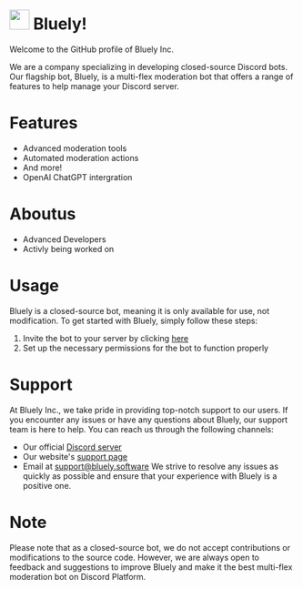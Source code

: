 <h1><a href="https://bluely.software"><img height="35px" src="https://raw.githubusercontent.com/bluely-inc/.github/main/emotes/laptop.png"></a> <b>Bluely!</b></h1>

Welcome to the GitHub profile of Bluely Inc.

We are a company specializing in developing closed-source Discord bots. Our flagship bot, Bluely, is a multi-flex moderation bot that offers a range of features to help manage your Discord server.

# Features
- Advanced moderation tools
- Automated moderation actions
- And more!
- OpenAI ChatGPT intergration

# Aboutus
- Advanced Developers
- Activly being worked on

# Usage
Bluely is a closed-source bot, meaning it is only available for use, not modification. To get started with Bluely, simply follow these steps:

1. Invite the bot to your server by clicking [here](https://discord.com/api/oauth2/authorize?client_id=1068782979566018631&permissions=8&scope=bot%20applications.commands)
2. Set up the necessary permissions for the bot to function properly

# Support
At Bluely Inc., we take pride in providing top-notch support to our users. If you encounter any issues or have any questions about Bluely, our support team is here to help. You can reach us through the following channels:

- Our official [Discord server](https://discord.gg/Mp5cZNSmHG)
- Our website's [support page](support.bluely.software)
- Email at support@bluely.software
We strive to resolve any issues as quickly as possible and ensure that your experience with Bluely is a positive one.

# Note
Please note that as a closed-source bot, we do not accept contributions or modifications to the source code. However, we are always open to feedback and suggestions to improve Bluely and make it the best multi-flex moderation bot on Discord Platform.
